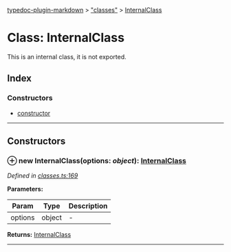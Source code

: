 [typedoc-plugin-markdown](../README.md) > ["classes"](../modules/_classes_.md) > [InternalClass](../classes/_classes_.internalclass.md)



# Class: InternalClass


This is an internal class, it is not exported.

## Index

### Constructors

* [constructor](_classes_.internalclass.md#constructor)



---
## Constructors
<a id="constructor"></a>


### ⊕ **new InternalClass**(options: *object*): [InternalClass](_classes_.internalclass.md)



*Defined in [classes.ts:169](https://github.com/tgreyuk/typedoc-plugin-markdown/blob/master/tests/src/classes.ts#L169)*



**Parameters:**

| Param | Type | Description |
| ------ | ------ | ------ |
| options | object   |  - |





**Returns:** [InternalClass](_classes_.internalclass.md)

---


